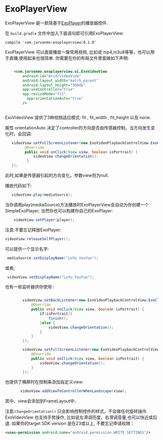 # ExoPlayerView
ExoPlayerView 是一款简基于[ExoPlayer](https://github.com/google/ExoPlayer)的播放器控件.


在 `build.gradle` 文件中加入下面语句即可引用ExoPlayerView:

    compile 'com.jarvanmo:exoplayerview:0.1.0'
ExoPlayerView 可以直接播放一像常用视频, 比如说 mp4,m3u8等等，也可以用于直播.使用起来也很简单.
你需要在你的布局文件里面做如下声明:
```xml

    <com.jarvanmo.exoplayerview.ui.ExoVideoView
        android:id="@+id/videoView"
        android:layout_width="match_parent"
        android:layout_height="300dp"
        app:useController="true"
        app:resizeMode="fit"
          app:orientationAuto="true"
        />
        
```
ExoVideoView 提供了3种视频适应模式: fit ,  fit_width , fit_height
以及 none.


属性 orientationAuto 决定了controller的方向是否由传感器控制，当方向发生变化时，会回调:
```java
   videoView.setFullScreenListener(new ExoVideoPlaybackControlView.ExoClickListener() {
         @Override
         public void onClick(View view, boolean isPortrait) {
             videoView.changeOrientation();
          }
   });
```
此时,如果是传感器引起的方向变化，参数view则为null.

播放代码如下:
```java
   videoView.play(mediaSource);
```
当你调用play(mediaSource)方法播放时ExoPlayerView会自动为你创建一个SimpleExoPlayer;
当然你也可以构建你自己的ExoPlayer:
```java
    videoView.setPlayer(player);
```
注意:不要忘记释放ExoPlayer:
```java
videoView.releaseSelfPlayer();
```
可以提供一个显示名字:
```java
 mediaSource.setDisplayName("LuYu YouYue");
```
或者;
```java
 videoView.setDisplayName("LuYu YouYue");
```



也有一些监听器供你使用 :
```java

        videoView.setBackListener(new ExoVideoPlaybackControlView.ExoClickListener() {
            @Override
            public void onClick(View view, boolean isPortrait) {
                if(isPortrait){
                    finish();
                }else {
                    videoView.changeOrientation();
                }
            }
        });

```

```java
        videoView.setFullScreenListener(new ExoVideoPlaybackControlView.ExoClickListener() {
            @Override
            public void onClick(View view, boolean isPortrait) {
                videoView.changeOrientation();
            }
        });
```
也提供了横屏时在控制条添加自定义view:

```java
       videoView.addViewToControllerWhenLandscape(view);
```
其中，view会添加到FrameLayout中．

注意:`changeOrientation()` 只会影响控制控件的样式，不会做任何旋转操作.
ExoVideoView 也支持手势操作, 比如说左滑调亮度，右滑调音量,也可以快近或后退.
如果你的target SDK version 是在23或以上, 不要忘记申请权限：
```xml
<uses-permission android:name="android.permission.WRITE_SETTINGS"/>
```